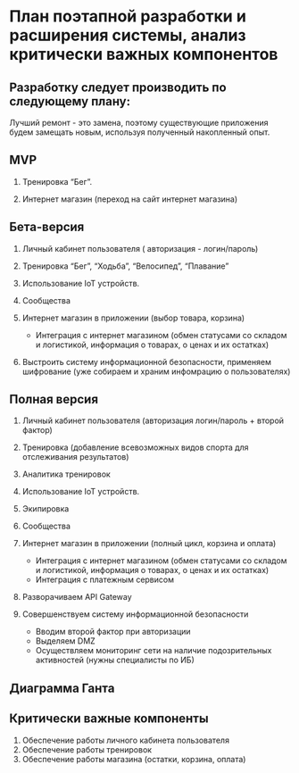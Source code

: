 # План поэтапной разработки и расширения системы, анализ критически важных компонентов
## Разработку следует производить по следующему плану:

Лучший ремонт - это замена, поэтому существующие приложения будем замещать новым, используя полученный накопленный опыт.

## MVP
1. Тренировка “Бег”.

2. Интернет магазин (переход на сайт интернет магазина)

## Бета-версия
1. Личный кабинет пользователя ( авторизация - логин/пароль)

2. Тренировка “Бег”, “Ходьба”, “Велосипед”, “Плавание”

3. Использование IoT устройств.

4. Сообщества 

5. Интернет магазин в приложении (выбор товара, корзина)

    + Интеграция с интернет магазином (обмен статусами со складом и логистикой, информация о товарах, о ценах и их остатках)

6. Выстроить систему информационной безопасности, применяем шифрование (уже собираем и храним инфомрацию о пользователях)

## Полная версия

1. Личный кабинет пользователя (авторизация логин/пароль + второй фактор) 

2. Тренировка (добавление всевозможных видов спорта для отслеживания результатов)

3. Аналитика тренировок

4. Использование IoT устройств.

5. Экипировка

6. Сообщества 

7. Интернет магазин в приложении (полный цикл, корзина и оплата)
    + Интеграция с интернет магазином (обмен статусами со складом и логистикой, информация о товарах, о ценах и их остатках)
    + Интеграция с платежным сервисом

8. Разворачиваем API Gateway

9. Совершенствуем систему информационной безопасности

    + Вводим второй фактор при авторизации
    + Выделяем DMZ
    + Осуществляем мониторинг сети на наличие подозрительных активностей (нужны специалисты по ИБ)

## Диаграмма Ганта

## Критически важные компоненты

1. Обеспечение работы личного кабинета пользователя
2. Обеспечение работы тренировок
3. Обеспечение работы магазина (остатки, корзина, оплата)
